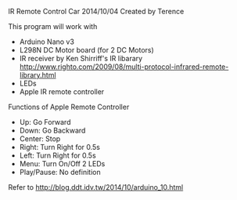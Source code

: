 IR Remote Control Car
2014/10/04 Created by Terence

This program will work with
 - Arduino Nano v3
 - L298N DC Motor board (for 2 DC Motors)
 - IR receiver by Ken Shirriff's IR libarary
   http://www.righto.com/2009/08/multi-protocol-infrared-remote-library.html
 - LEDs
 - Apple IR remote controller
 
 Functions of Apple Remote Controller
 - Up: Go Forward 
 - Down: Go Backward
 - Center: Stop
 - Right: Turn Right for 0.5s
 - Left: Turn Right for 0.5s
 - Menu: Turn On/Off 2 LEDs
 - Play/Pause: No definition
 
 Refer to http://blog.ddt.idv.tw/2014/10/arduino_10.html
